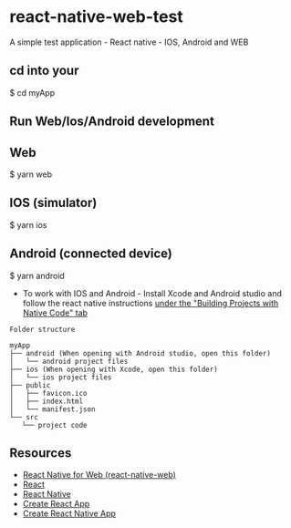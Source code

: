 # react-native-web-test
A simple test application - React native - IOS, Android and WEB

## cd into your <project-directory>
$ cd myApp

## Run Web/Ios/Android development
## Web
$ yarn web

## IOS (simulator)
$ yarn ios

## Android (connected device)
$ yarn android

- To work with IOS and Android - Install Xcode and Android studio and follow the react native instructions [under the "Building Projects with Native Code" tab](https://reactnative.dev/docs/environment-setup)
    
 ```
Folder structure

myApp
├── android (When opening with Android studio, open this folder)
│   └── android project files
├── ios (When opening with Xcode, open this folder)
│   └── ios project files
├── public
│   ├── favicon.ico
│   ├── index.html
│   └── manifest.json
└── src
    └── project code
```

## Resources

- [React Native for Web (react-native-web)](https://github.com/necolas/react-native-web)
- [React](https://reactjs.org/)
- [React Native](http://facebook.github.io/react-native/)
- [Create React App](https://github.com/facebook/create-react-app)
- [Create React Native App](https://github.com/react-community/create-react-native-app)
